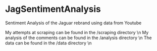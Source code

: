 # JagSentimentAnalysis
Sentiment Analysis of the Jaguar rebrand using data from Youtube

My attempts at scraping can be found in the /scraping directory \n
My analysis of the comments can be found in the /analysis directory \n
The data can be found in the /data directory \n
